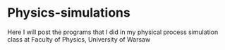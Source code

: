# Physics-simulations

Here I will post the programs that I did in my physical process simulation class at Faculty of Physics, University of Warsaw
